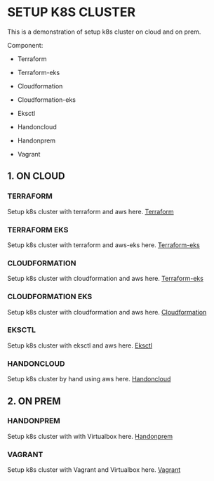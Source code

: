 # SETUP K8S CLUSTER
This is a demonstration of setup k8s cluster on cloud and on prem.

Component:

* Terraform

* Terraform-eks

* Cloudformation

* Cloudformation-eks

* Eksctl

* Handoncloud

* Handonprem

* Vagrant
## 1. ON CLOUD
### TERRAFORM
Setup k8s cluster with terraform and aws here. [Terraform](https://github.com/haquocdat543/k8s-cluster-setup/tree/main/cloud/terraform)
### TERRAFORM EKS
Setup k8s cluster with terraform and aws-eks here. [Terraform-eks](https://github.com/haquocdat543/k8s-cluster-setup/tree/main/cloud/terraform-eks)
### CLOUDFORMATION
Setup k8s cluster with cloudformation and aws here. [Terraform-eks](https://github.com/haquocdat543/k8s-cluster-setup/tree/main/cloud/cloudformation)
### CLOUDFORMATION EKS
Setup k8s cluster  with cloudformation and aws here. [Cloudformation](https://github.com/haquocdat543/k8s-cluster-setup/tree/main/cloud/cloudformation-eks)
### EKSCTL
Setup k8s cluster with eksctl and aws here. [Eksctl](https://github.com/haquocdat543/k8s-cluster-setup/tree/main/cloud/cloudformation-eks)
### HANDONCLOUD
Setup k8s cluster by hand using aws here. [Handoncloud](https://github.com/haquocdat543/k8s-cluster-setup/tree/main/cloud/handcloud)
## 2. ON PREM 
### HANDONPREM
Setup k8s cluster with with Virtualbox here. [Handonprem](https://github.com/haquocdat543/k8s-cluster-setup/tree/main/onprem/handonprem)
### VAGRANT 
Setup k8s cluster  with Vagrant and Virtualbox here. [Vagrant](https://github.com/haquocdat543/k8s-cluster-setup/tree/main/onprem/vagrant)
